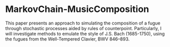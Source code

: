 # MarkovChain-MusicComposition
This paper presents an approach to simulating the composition of a fugue through stochastic processes aided by rules of counterpoint. Particularly, I will investigate methods to emulate the style of J.S. Bach (1685-1750), using the fugues from the Well-Tempered Clavier, BWV 846–893.
